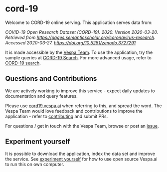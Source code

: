 <!-- Copyright Verizon Media. Licensed under the terms of the Apache 2.0 license. See LICENSE in the project root. -->
# cord-19
Welcome to CORD-19 online serving.
This application serves data from:

_COVID-19 Open Research Dataset (CORD-19). 2020. Version 2020-03-20._
_Retrieved from https://pages.semanticscholar.org/coronavirus-research._
_Accessed 2020-03-27. https://doi.org/10.5281/zenodo.3727291_

It is made accessible by the [Vespa Team](https://vespa.ai/).
To use the application, try the sample queries at [CORD-19 Search](https://cord19.vespa.ai/).
For more advanced usage, refer to [CORD-19 search](/cord-19-queries.md).


## Questions and Contributions
We are actively working to improve this service -
expect daily updates to documentation and query features.

Please use [cord19.vespa.ai](https://cord19.vespa.ai/) when referring to this,
and spread the word.
The Vespa Team would love feedback and contributions to improve the application - 
refer to [contributing](/CONTRIBUTING.md) and submit PRs.

For questions / get in touch with the Vespa Team,
browse or post an [issue](https://github.com/vespa-engine/cord-19/issues).


## Experiment yourself
It is possible to download the application, index the data set and improve the service.
See [experiment yourself](/experiment-yourself.md) for how to use open source Vespa.ai
to run this on own computer.
